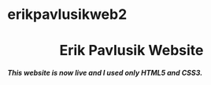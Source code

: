 # erikpavlusikweb2
<h1 style="text-align: center;"> Erik Pavlusik Website </h1>
<h5> This website is now live and I used only HTML5 and CSS3.</h5>
